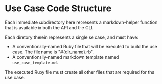 # Use Case Code Structure

Each immediate subdirectory here represents a markdown-helper function that is available in both the API and the CLI.

Each diretory therein represents a single se case, and must have:

- A conventionally-named Ruby file that will be executed to build the use case.  The file name is "#{dir_name}.rb".
- A conventionally-named markdown template named ```use_case_template.md```.

The executed Ruby file must create all other files that are required for ths use case.